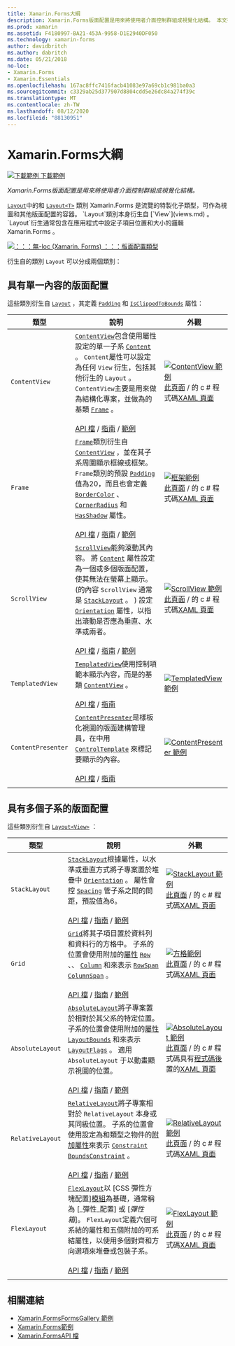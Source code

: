 ```yaml
---
title: Xamarin.Forms大綱
description: Xamarin.Forms版面配置是用來將使用者介面控制群組成視覺化結構。 本文列出中包含的版面配置 Xamarin.Forms 。
ms.prod: xamarin
ms.assetid: F4180997-BA21-453A-9958-D1E2940DF050
ms.technology: xamarin-forms
author: davidbritch
ms.author: dabritch
ms.date: 05/21/2018
no-loc:
- Xamarin.Forms
- Xamarin.Essentials
ms.openlocfilehash: 167ac8ffc7416facb41083e97a69cb1c981ba0a3
ms.sourcegitcommit: c3329ab25d377907d8804cdd5e26dc84a274f39c
ms.translationtype: MT
ms.contentlocale: zh-TW
ms.lasthandoff: 08/12/2020
ms.locfileid: "88130951"
---
```

# <a name="no-locxamarinforms-layouts"></a>Xamarin.Forms大綱

[![下載範例](~/media/shared/download.png) 下載範例](https://docs.microsoft.com/samples/xamarin/xamarin-forms-samples/formsgallery)

_Xamarin.Forms版面配置是用來將使用者介面控制群組成視覺化結構。_

[`Layout`](xref:Xamarin.Forms.Layout)中的和 [`Layout<T>`](xref:Xamarin.Forms.Layout`1) 類別 Xamarin.Forms 是流覽的特製化子類型，可作為視圖和其他版面配置的容器。 `Layout`類別本身衍生自 [`View`](views.md) 。 `Layout`衍生通常包含在應用程式中設定子項目位置和大小的邏輯 Xamarin.Forms 。

[![：：：無-loc (Xamarin. Forms) ：：：版面配置類型](layouts-images/layouts-sml.png "：：：無-loc (Xamarin. Forms) ：：：版面配置類型")](layouts-images/layouts.png#lightbox "：：：無-loc (Xamarin. Forms) ：：：版面配置類型")

衍生自的類別 `Layout` 可以分成兩個類別：

## <a name="layouts-with-single-content"></a>具有單一內容的版面配置

這些類別衍生自 [`Layout`](xref:Xamarin.Forms.Layout) ，其定義 [`Padding`](xref:Xamarin.Forms.Layout.Padding) 和 [`IsClippedToBounds`](xref:Xamarin.Forms.Layout.IsClippedToBounds) 屬性：

| 類型 | 說明 | 外觀 |
| --- | --- | --- |
| `ContentView` | [`ContentView`](xref:Xamarin.Forms.ContentView)包含使用屬性設定的單一子系 [`Content`](xref:Xamarin.Forms.ContentView.Content) 。 `Content`屬性可以設定為任何 `View` 衍生，包括其他衍生的 `Layout` 。 `ContentView`主要是用來做為結構化專案，並做為的基類 [`Frame`](xref:Xamarin.Forms.Frame) 。<br /><br />[API 檔](xref:Xamarin.Forms.ContentView)  / [指南](~/xamarin-forms/user-interface/layouts/contentview.md)  / [範例](https://docs.microsoft.com/samples/xamarin/xamarin-forms-samples/userinterface-contentviewdemos/) | [![ContentView 範例](layouts-images/ContentView.png "ContentView 範例")](layouts-images/ContentView-Large.png#lightbox "ContentView 範例")<br />[此頁面](https://github.com/xamarin/xamarin-forms-samples/blob/master/FormsGallery/FormsGallery/FormsGallery/CodeExamples/ContentViewDemoPage.cs)  /  的 c # 程式碼[XAML 頁面](https://github.com/xamarin/xamarin-forms-samples/blob/master/FormsGallery/FormsGallery/FormsGallery/XamlExamples/ContentViewDemoPage.xaml) |
| `Frame` | [`Frame`](xref:Xamarin.Forms.Frame)類別衍生自 [`ContentView`](xref:Xamarin.Forms.ContentView) ，並在其子系周圍顯示框線或框架。 `Frame`類別的預設 [`Padding`](xref:Xamarin.Forms.Layout.Padding) 值為20，而且也會定義 [`BorderColor`](xref:Xamarin.Forms.Frame.BorderColor) 、 [`CornerRadius`](xref:Xamarin.Forms.Frame.CornerRadius) 和 [`HasShadow`](xref:Xamarin.Forms.Frame.HasShadow) 屬性。<br /><br />[API 檔](xref:Xamarin.Forms.Frame)  / [指南](~/xamarin-forms/user-interface/layouts/frame.md)  / [範例](https://docs.microsoft.com/samples/xamarin/xamarin-forms-samples/userinterface-frame/) | [![框架範例](layouts-images/Frame.png "框架範例")](layouts-images/Frame-Large.png#lightbox "框架範例")<br />[此頁面](https://github.com/xamarin/xamarin-forms-samples/blob/master/FormsGallery/FormsGallery/FormsGallery/CodeExamples/FrameDemoPage.cs)  /  的 c # 程式碼[XAML 頁面](https://github.com/xamarin/xamarin-forms-samples/blob/master/FormsGallery/FormsGallery/FormsGallery/XamlExamples/FrameDemoPage.xaml) |
| `ScrollView` | [`ScrollView`](xref:Xamarin.Forms.ScrollView)能夠滾動其內容。 將 [`Content`](xref:Xamarin.Forms.ScrollView.Content) 屬性設定為一個或多個版面配置，使其無法在螢幕上顯示。  (的內容 `ScrollView` 通常是 [`StackLayout`](xref:Xamarin.Forms.StackLayout) 。 ) 設定 [`Orientation`](xref:Xamarin.Forms.ScrollView.Orientation) 屬性，以指出滾動是否應為垂直、水準或兩者。<br /><br />[API 檔](xref:Xamarin.Forms.ScrollView)  / [指南](~/xamarin-forms/user-interface/layouts/scrollview.md)  / [範例](https://docs.microsoft.com/samples/xamarin/xamarin-forms-samples/userinterface-layout) | [![ScrollView 範例](layouts-images/ScrollView.png "ScrollView 範例")](layouts-images/ScrollView-Large.png#lightbox "ScrollView 範例")<br />[此頁面](https://github.com/xamarin/xamarin-forms-samples/blob/master/FormsGallery/FormsGallery/FormsGallery/CodeExamples/ScrollViewDemoPage.cs)  /  的 c # 程式碼[XAML 頁面](https://github.com/xamarin/xamarin-forms-samples/blob/master/FormsGallery/FormsGallery/FormsGallery/XamlExamples/ScrollViewDemoPage.xaml) |
| `TemplatedView` | [`TemplatedView`](xref:Xamarin.Forms.TemplatedView)使用控制項範本顯示內容，而是的基類 [`ContentView`](xref:Xamarin.Forms.ContentView) 。<br /><br />[API 檔](xref:Xamarin.Forms.TemplatedView)  / [指南](~/xamarin-forms/app-fundamentals/templates/control-template.md) | [![TemplatedView 範例](layouts-images/TemplatedView.png "TemplatedView 範例")](layouts-images/TemplatedView.png#lightbox "TemplatedView 範例") |
| `ContentPresenter` | [`ContentPresenter`](xref:Xamarin.Forms.ContentPresenter)是樣板化視圖的版面建構管理員，在中用 [`ControlTemplate`](xref:Xamarin.Forms.ControlTemplate) 來標記要顯示的內容。<br /><br />[API 檔](xref:Xamarin.Forms.ContentPresenter)  / [指南](~/xamarin-forms/app-fundamentals/templates/control-template.md) | [![ContentPresenter 範例](layouts-images/ContentPresenter.png "ContentPresenter 範例")](layouts-images/ContentPresenter.png#lightbox "ContentPresenter 範例") |
|     |     |     |

## <a name="layouts-with-multiple-children"></a>具有多個子系的版面配置

這些類別衍生自 [`Layout<View>`](xref:Xamarin.Forms.Layout`1) ：

| 類型 | 說明 | 外觀 |
| --- | --- | --- |
| `StackLayout` | [`StackLayout`](xref:Xamarin.Forms.StackLayout)根據屬性，以水準或垂直方式將子專案置於堆疊中 [`Orientation`](xref:Xamarin.Forms.StackLayout.Orientation) 。 屬性會控 [`Spacing`](xref:Xamarin.Forms.StackLayout.Spacing) 管子系之間的間距，預設值為6。<br /><br />[API 檔](xref:Xamarin.Forms.StackLayout)  / [指南](~/xamarin-forms/user-interface/layouts/stacklayout.md)  / [範例](https://docs.microsoft.com/samples/xamarin/xamarin-forms-samples/userinterface-layout)| [![StackLayout 範例](layouts-images/StackLayout.png "StackLayout 範例")](layouts-images/StackLayout-Large.png#lightbox "StackLayout 範例")<br />[此頁面](https://github.com/xamarin/xamarin-forms-samples/blob/master/FormsGallery/FormsGallery/FormsGallery/CodeExamples/StackLayoutDemoPage.cs)  /  的 c # 程式碼[XAML 頁面](https://github.com/xamarin/xamarin-forms-samples/blob/master/FormsGallery/FormsGallery/FormsGallery/XamlExamples/StackLayoutDemoPage.xaml) |
| `Grid` | [`Grid`](xref:Xamarin.Forms.Grid)將其子項目置於資料列和資料行的方格中。 子系的位置會使用附加的[屬性](~/xamarin-forms/xaml/attached-properties.md) [`Row`](xref:Xamarin.Forms.Grid.RowProperty) 、、 [`Column`](xref:Xamarin.Forms.Grid.ColumnProperty) 和來表示 [`RowSpan`](xref:Xamarin.Forms.Grid.RowSpanProperty) [`ColumnSpan`](xref:Xamarin.Forms.Grid.ColumnSpanProperty) 。<br /><br />[API 檔](xref:Xamarin.Forms.Grid)  / [指南](~/xamarin-forms/user-interface/layouts/grid.md)  / [範例](https://docs.microsoft.com/samples/xamarin/xamarin-forms-samples/userinterface-layout) | [![方格範例](layouts-images/Grid.png "方格範例")](layouts-images/Grid-Large.png#lightbox "方格範例")<br />[此頁面](https://github.com/xamarin/xamarin-forms-samples/blob/master/FormsGallery/FormsGallery/FormsGallery/CodeExamples/GridDemoPage.cs)  /  的 c # 程式碼[XAML 頁面](https://github.com/xamarin/xamarin-forms-samples/blob/master/FormsGallery/FormsGallery/FormsGallery/XamlExamples/GridDemoPage.xaml) |
| `AbsoluteLayout` | [`AbsoluteLayout`](xref:Xamarin.Forms.AbsoluteLayout)將子專案置於相對於其父系的特定位置。 子系的位置會使用附加的[屬性](~/xamarin-forms/xaml/attached-properties.md) [`LayoutBounds`](xref:Xamarin.Forms.AbsoluteLayout.LayoutBoundsProperty) 和來表示 [`LayoutFlags`](xref:Xamarin.Forms.AbsoluteLayout.LayoutFlagsProperty) 。 適用 `AbsoluteLayout` 于以動畫顯示視圖的位置。<br /><br />[API 檔](xref:Xamarin.Forms.AbsoluteLayout)  / [指南](~/xamarin-forms/user-interface/layouts/absolutelayout.md)  / [範例](https://docs.microsoft.com/samples/xamarin/xamarin-forms-samples/userinterface-layout) | [![AbsoluteLayout 範例](layouts-images/AbsoluteLayout.png "AbsoluteLayout 範例")](layouts-images/AbsoluteLayout-Large.png#lightbox "AbsoluteLayout 範例")<br />[此頁面](https://github.com/xamarin/xamarin-forms-samples/blob/master/FormsGallery/FormsGallery/FormsGallery/CodeExamples/AbsoluteLayoutDemoPage.cs)  /  的 c # 程式碼具有[程式碼後](https://github.com/xamarin/xamarin-forms-samples/blob/master/FormsGallery/FormsGallery/FormsGallery/XamlExamples/AbsoluteLayoutDemoPage.xaml.cs)置的[XAML 頁面](https://github.com/xamarin/xamarin-forms-samples/blob/master/FormsGallery/FormsGallery/FormsGallery/XamlExamples/AbsoluteLayoutDemoPage.xaml) |
| `RelativeLayout` | [`RelativeLayout`](xref:Xamarin.Forms.RelativeLayout)將子專案相對於 `RelativeLayout` 本身或其同級位置。 子系的位置會使用設定為和類型之物件的[附加屬性](~/xamarin-forms/xaml/attached-properties.md)來表示 [`Constraint`](xref:Xamarin.Forms.Constraint) [`BoundsConstraint`](xref:Xamarin.Forms.Constraint) 。<br /><br />[API 檔](xref:Xamarin.Forms.RelativeLayout)  / [指南](~/xamarin-forms/user-interface/layouts/relative-layout.md)  / [範例](https://docs.microsoft.com/samples/xamarin/xamarin-forms-samples/userinterface-layout) | [![RelativeLayout 範例](layouts-images/RelativeLayout.png "RelativeLayout 範例")](layouts-images/RelativeLayout-Large.png#lightbox "RelativeLayout 範例")<br />[此頁面](https://github.com/xamarin/xamarin-forms-samples/blob/master/FormsGallery/FormsGallery/FormsGallery/CodeExamples/RelativeLayoutDemoPage.cs)  /  的 c # 程式碼[XAML 頁面](https://github.com/xamarin/xamarin-forms-samples/blob/master/FormsGallery/FormsGallery/FormsGallery/XamlExamples/RelativeLayoutDemoPage.xaml) |
| `FlexLayout` | [`FlexLayout`](xref:Xamarin.Forms.FlexLayout)以 [CSS 彈性方塊配置][模組](https://www.w3.org/TR/css-flexbox-1/)為基礎，通常稱為 [_彈性_配置] 或 [_彈性箱_]。 `FlexLayout`定義六個可系結的屬性和五個附加的可系結屬性，以使用多個對齊和方向選項來堆疊或包裝子系。<br /><br />[API 檔](xref:Xamarin.Forms.FlexLayout)  / [指南](~/xamarin-forms/user-interface/layouts/flex-layout.md)  / [範例](https://docs.microsoft.com/samples/xamarin/xamarin-forms-samples/userinterface-flexlayoutdemos) | [![FlexLayout 範例](layouts-images/FlexLayout.png "FlexLayout 範例")](layouts-images/FlexLayout-Large.png#lightbox "FlexLayout 範例")<br />[此頁面](https://github.com/xamarin/xamarin-forms-samples/blob/master/FormsGallery/FormsGallery/FormsGallery/CodeExamples/FlexLayoutDemoPage.cs)  /  的 c # 程式碼[XAML 頁面](https://github.com/xamarin/xamarin-forms-samples/blob/master/FormsGallery/FormsGallery/FormsGallery/XamlExamples/FlexLayoutDemoPage.xaml) |
|     |     |     |

## <a name="related-links"></a>相關連結

- [Xamarin.FormsFormsGallery 範例](https://docs.microsoft.com/samples/xamarin/xamarin-forms-samples/formsgallery)
- [Xamarin.Forms範例](https://docs.microsoft.com/samples/browse/?products=xamarin&term=Xamarin.Forms)
- [Xamarin.FormsAPI 檔](https://docs.microsoft.com/dotnet/api/xamarin.forms?view=xamarin-forms)
